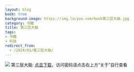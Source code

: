 ```yaml
---
layout: blog
book: true
background-image: https://img.locyoo.com/book第三层大脑.jpg
category: 书籍
title: 第三层大脑
tags:
- 书籍
- 科技
redirect_from:
  - /2024/03/第三层大脑/
---
```

![](https://img.locyoo.com/book第三层大脑.jpg)
第三层大脑: <a name = "ref1" href="https://url18.ctfile.com/f/50983618-1055874580-65b0d1?p=3619">点击下载</a>，访问密码请点击右上方“关于”自行查看